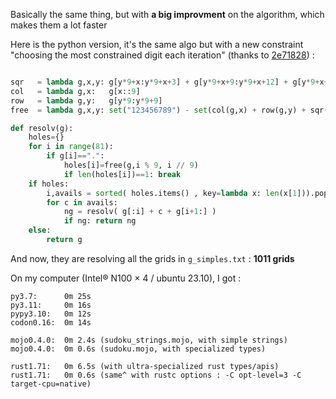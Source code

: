 Basically the same thing, but with **a big improvment** on the algorithm, which makes them a lot faster 

Here is the python version, it's the same algo but with a new constraint "choosing the most constrained digit each iteration" (thanks to [2e71828](https://users.rust-lang.org/u/2e71828))
:

```python

sqr   = lambda g,x,y: g[y*9+x:y*9+x+3] + g[y*9+x+9:y*9+x+12] + g[y*9+x+18:y*9+x+21]
col   = lambda g,x:   g[x::9]
row   = lambda g,y:   g[y*9:y*9+9]
free  = lambda g,x,y: set("123456789") - set(col(g,x) + row(g,y) + sqr(g,(x//3)*3,(y//3)*3))

def resolv(g):
    holes={}
    for i in range(81):
        if g[i]==".":
            holes[i]=free(g,i % 9, i // 9)
            if len(holes[i])==1: break
    if holes: 
        i,avails = sorted( holes.items() , key=lambda x: len(x[1])).pop(0)
        for c in avails:
            ng = resolv( g[:i] + c + g[i+1:] )
            if ng: return ng
    else:
        return g
```

And now, they are resolving all the grids in `g_simples.txt` : **1011 grids**

On my computer (Intel® N100 × 4 / ubuntu 23.10), I got :

```
py3.7:      0m 25s
py3.11:     0m 16s
pypy3.10:   0m 12s
codon0.16:  0m 14s

mojo0.4.0:  0m 2.4s (sudoku_strings.mojo, with simple strings)
mojo0.4.0:  0m 0.6s (sudoku.mojo, with specialized types)

rust1.71:   0m 6.5s (with ultra-specialized rust types/apis)
rust1.71:   0m 0.6s (same^ with rustc options : -C opt-level=3 -C target-cpu=native)
```


